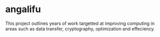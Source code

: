 # angalifu
This project outlines years of work targetted at improving computing in areas such as data transfer, cryptography, optimization and effeciency.
